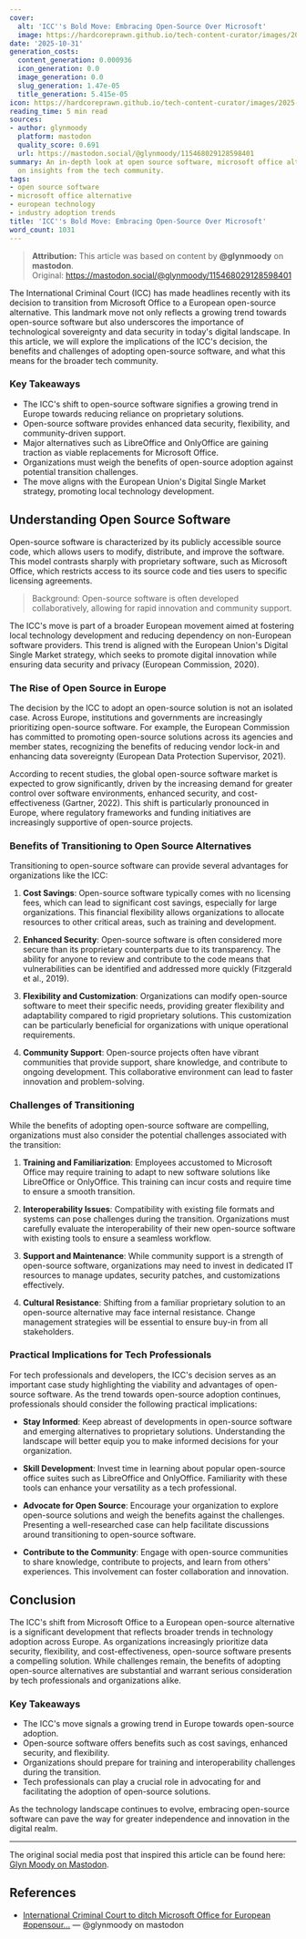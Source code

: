 ```yaml
---
cover:
  alt: 'ICC''s Bold Move: Embracing Open-Source Over Microsoft'
  image: https://hardcoreprawn.github.io/tech-content-curator/images/2025-10-31-icc-open-source-move.png
date: '2025-10-31'
generation_costs:
  content_generation: 0.000936
  icon_generation: 0.0
  image_generation: 0.0
  slug_generation: 1.47e-05
  title_generation: 5.415e-05
icon: https://hardcoreprawn.github.io/tech-content-curator/images/2025-10-31-icc-open-source-move-icon.png
reading_time: 5 min read
sources:
- author: glynmoody
  platform: mastodon
  quality_score: 0.691
  url: https://mastodon.social/@glynmoody/115468029128598401
summary: An in-depth look at open source software, microsoft office alternative based
  on insights from the tech community.
tags:
- open source software
- microsoft office alternative
- european technology
- industry adoption trends
title: 'ICC''s Bold Move: Embracing Open-Source Over Microsoft'
word_count: 1031
---
```


> **Attribution:** This article was based on content by **@glynmoody** on **mastodon**.  
> Original: https://mastodon.social/@glynmoody/115468029128598401

The International Criminal Court (ICC) has made headlines recently with its decision to transition from Microsoft Office to a European open-source alternative. This landmark move not only reflects a growing trend towards open-source software but also underscores the importance of technological sovereignty and data security in today's digital landscape. In this article, we will explore the implications of the ICC's decision, the benefits and challenges of adopting open-source software, and what this means for the broader tech community.

### Key Takeaways
- The ICC's shift to open-source software signifies a growing trend in Europe towards reducing reliance on proprietary solutions.
- Open-source software provides enhanced data security, flexibility, and community-driven support.
- Major alternatives such as LibreOffice and OnlyOffice are gaining traction as viable replacements for Microsoft Office.
- Organizations must weigh the benefits of open-source adoption against potential transition challenges.
- The move aligns with the European Union's Digital Single Market strategy, promoting local technology development.

## Understanding Open Source Software

Open-source software is characterized by its publicly accessible source code, which allows users to modify, distribute, and improve the software. This model contrasts sharply with proprietary software, such as Microsoft Office, which restricts access to its source code and ties users to specific licensing agreements.

> Background: Open-source software is often developed collaboratively, allowing for rapid innovation and community support.

The ICC's move is part of a broader European movement aimed at fostering local technology development and reducing dependency on non-European software providers. This trend is aligned with the European Union's Digital Single Market strategy, which seeks to promote digital innovation while ensuring data security and privacy (European Commission, 2020).

### The Rise of Open Source in Europe

The decision by the ICC to adopt an open-source solution is not an isolated case. Across Europe, institutions and governments are increasingly prioritizing open-source software. For example, the European Commission has committed to promoting open-source solutions across its agencies and member states, recognizing the benefits of reducing vendor lock-in and enhancing data sovereignty (European Data Protection Supervisor, 2021).

According to recent studies, the global open-source software market is expected to grow significantly, driven by the increasing demand for greater control over software environments, enhanced security, and cost-effectiveness (Gartner, 2022). This shift is particularly pronounced in Europe, where regulatory frameworks and funding initiatives are increasingly supportive of open-source projects.

### Benefits of Transitioning to Open Source Alternatives

Transitioning to open-source software can provide several advantages for organizations like the ICC:

1. **Cost Savings**: Open-source software typically comes with no licensing fees, which can lead to significant cost savings, especially for large organizations. This financial flexibility allows organizations to allocate resources to other critical areas, such as training and development.

2. **Enhanced Security**: Open-source software is often considered more secure than its proprietary counterparts due to its transparency. The ability for anyone to review and contribute to the code means that vulnerabilities can be identified and addressed more quickly (Fitzgerald et al., 2019).

3. **Flexibility and Customization**: Organizations can modify open-source software to meet their specific needs, providing greater flexibility and adaptability compared to rigid proprietary solutions. This customization can be particularly beneficial for organizations with unique operational requirements.

4. **Community Support**: Open-source projects often have vibrant communities that provide support, share knowledge, and contribute to ongoing development. This collaborative environment can lead to faster innovation and problem-solving.

### Challenges of Transitioning

While the benefits of adopting open-source software are compelling, organizations must also consider the potential challenges associated with the transition:

1. **Training and Familiarization**: Employees accustomed to Microsoft Office may require training to adapt to new software solutions like LibreOffice or OnlyOffice. This training can incur costs and require time to ensure a smooth transition.

2. **Interoperability Issues**: Compatibility with existing file formats and systems can pose challenges during the transition. Organizations must carefully evaluate the interoperability of their new open-source software with existing tools to ensure a seamless workflow.

3. **Support and Maintenance**: While community support is a strength of open-source software, organizations may need to invest in dedicated IT resources to manage updates, security patches, and customizations effectively.

4. **Cultural Resistance**: Shifting from a familiar proprietary solution to an open-source alternative may face internal resistance. Change management strategies will be essential to ensure buy-in from all stakeholders.

### Practical Implications for Tech Professionals

For tech professionals and developers, the ICC's decision serves as an important case study highlighting the viability and advantages of open-source software. As the trend towards open-source adoption continues, professionals should consider the following practical implications:

- **Stay Informed**: Keep abreast of developments in open-source software and emerging alternatives to proprietary solutions. Understanding the landscape will better equip you to make informed decisions for your organization.

- **Skill Development**: Invest time in learning about popular open-source office suites such as LibreOffice and OnlyOffice. Familiarity with these tools can enhance your versatility as a tech professional.

- **Advocate for Open Source**: Encourage your organization to explore open-source solutions and weigh the benefits against the challenges. Presenting a well-researched case can help facilitate discussions around transitioning to open-source software.

- **Contribute to the Community**: Engage with open-source communities to share knowledge, contribute to projects, and learn from others' experiences. This involvement can foster collaboration and innovation.

## Conclusion

The ICC's shift from Microsoft Office to a European open-source alternative is a significant development that reflects broader trends in technology adoption across Europe. As organizations increasingly prioritize data security, flexibility, and cost-effectiveness, open-source software presents a compelling solution. While challenges remain, the benefits of adopting open-source alternatives are substantial and warrant serious consideration by tech professionals and organizations alike.

### Key Takeaways
- The ICC's move signals a growing trend in Europe towards open-source adoption.
- Open-source software offers benefits such as cost savings, enhanced security, and flexibility.
- Organizations should prepare for training and interoperability challenges during the transition.
- Tech professionals can play a crucial role in advocating for and facilitating the adoption of open-source solutions.

As the technology landscape continues to evolve, embracing open-source software can pave the way for greater independence and innovation in the digital realm.

---

The original social media post that inspired this article can be found here: [Glyn Moody on Mastodon](https://mastodon.social/@glynmoody/115468029128598401).

## References

- [International Criminal Court to ditch Microsoft Office for European #opensour...](https://mastodon.social/@glynmoody/115468029128598401) — @glynmoody on mastodon